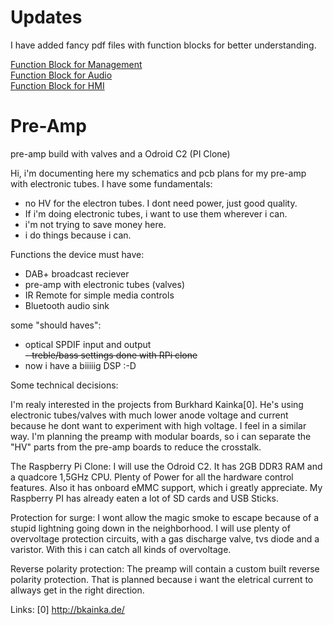 # Updates

I have added fancy pdf files with function blocks for better understanding.
  
[Function Block for Management](visualblocks/functionblock%20management.pdf)  
[Function Block for Audio](visualblocks/functionblock%20audio.pdf)  
[Function Block for HMI](visualblocks/functionblock%20hmi.pdf)  
  
# Pre-Amp
pre-amp build with valves and a Odroid C2 (PI Clone)

Hi,
i'm documenting here my schematics and pcb plans for my pre-amp with electronic tubes. I have some fundamentals:

- no HV for the electron tubes.
  I dont need power, just good quality.
- If i'm doing electronic tubes, i want to use them wherever i can.
- i'm not trying to save money here.
- i do things because i can.

Functions the device must have:
- DAB+ broadcast reciever
- pre-amp with electronic tubes (valves)
- IR Remote for simple media controls
- Bluetooth audio sink

some "should haves":
- optical SPDIF input and output<br>
~~- treble/bass settings done with RPi clone~~ <br />
- now i have a biiiiig DSP :-D

Some technical decisions:

I'm realy interested in the projects from Burkhard Kainka[0]. He's using electronic tubes/valves with much lower anode voltage and current because he dont want to experiment with high voltage. I feel in a similar way.
I'm planning the preamp with modular boards, so i can separate the "HV" parts from the pre-amp boards to reduce the crosstalk.

The Raspberry Pi Clone:
I will use the Odroid C2. It has 2GB DDR3 RAM and a quadcore 1,5GHz CPU. Plenty of Power for all the hardware control features. Also it has onboard eMMC support, which i greatly appreciate. My Raspberry PI has already eaten a lot of SD cards and USB Sticks.

Protection for surge:
I wont allow the magic smoke to escape because of a stupid lightning going down in the neighborhood. I will use plenty of overvoltage protection circuits, with a gas discharge valve, tvs diode and a varistor. With this i can catch all kinds of overvoltage.

Reverse polarity protection:
The preamp will contain a custom built reverse polarity protection. That is planned because i want the eletrical current to allways get in the right direction.


Links:
[0] http://bkainka.de/
